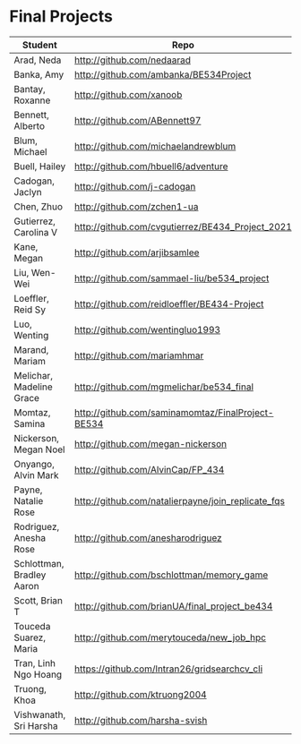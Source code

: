 # Final Projects

| Student | Repo |
| ------- | ---- |
| Arad, Neda | http://github.com/nedaarad |
| Banka, Amy | http://github.com/ambanka/BE534Project  |
| Bantay, Roxanne | http://github.com/xanoob |
| Bennett, Alberto | http://github.com/ABennett97 |
| Blum, Michael | http://github.com/michaelandrewblum |
| Buell, Hailey | http://github.com/hbuell6/adventure |
| Cadogan, Jaclyn | http://github.com/j-cadogan |
| Chen, Zhuo | http://github.com/zchen1-ua |
| Gutierrez, Carolina V | http://github.com/cvgutierrez/BE434_Project_2021 |
| Kane, Megan | http://github.com/arjibsamlee |
| Liu, Wen-Wei | http://github.com/sammael-liu/be534_project |
| Loeffler, Reid Sy | http://github.com/reidloeffler/BE434-Project |
| Luo, Wenting | http://github.com/wentingluo1993 |
| Marand, Mariam | http://github.com/mariamhmar |
| Melichar, Madeline Grace | http://github.com/mgmelichar/be534_final |
| Momtaz, Samina | http://github.com/saminamomtaz/FinalProject-BE534 |
| Nickerson, Megan Noel | http://github.com/megan-nickerson |
| Onyango, Alvin Mark | http://github.com/AlvinCap/FP_434 |
| Payne, Natalie Rose | http://github.com/natalierpayne/join_replicate_fqs |
| Rodriguez, Anesha Rose | http://github.com/anesharodriguez |
| Schlottman, Bradley Aaron | http://github.com/bschlottman/memory_game |
| Scott, Brian T | http://github.com/brianUA/final_project_be434 |
| Touceda Suarez, Maria | http://github.com/merytouceda/new_job_hpc |
| Tran, Linh Ngo Hoang | https://github.com/lntran26/gridsearchcv_cli |
| Truong, Khoa | http://github.com/ktruong2004 |
| Vishwanath, Sri Harsha | http://github.com/harsha-svish |
